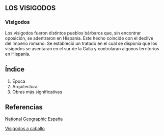## LOS VISIGODOS

### Visigodos

Los visigodos fueron distintos pueblos bárbaros que, sin encontrar oposición, se adentraron en Hispania. Este hecho coincide con el declive del Imperio romano. Se estableció un tratado en el cual se disponía que los visigodos se asentaran en el sur de la Galia y controlaran algunos territorios en Hispania.

## Índice

1. Época
2. Arquitectura
3. Obras más significativas

## Referencias

[National Geographic España](https://www.nationalgeographic.com.es/)

[Visigodos a caballo](https://github.com/Antonio-Gabino/Los-visigodos-/blob/main/Imaganes/Visigodos.jpg)
